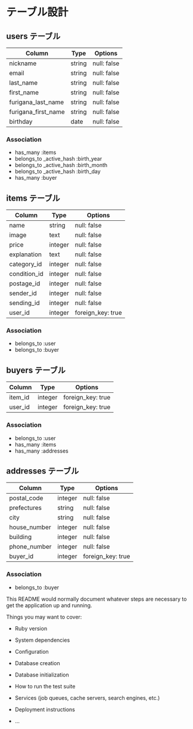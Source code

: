 # テーブル設計

## users テーブル

| Column              | Type   | Options     |
| ------------------- | ------ | ----------- |
| nickname            | string | null: false |
| email               | string | null: false |
| last_name           | string | null: false |
| first_name          | string | null: false |
| furigana_last_name  | string | null: false |
| furigana_first_name | string | null: false |
| birthday            | date   | null: false |

### Association

- has_many :items
- belongs_to _active_hash :birth_year
- belongs_to _active_hash :birth_month
- belongs_to _active_hash :birth_day
- has_many :buyer

## items テーブル

| Column       | Type    | Options           |
| ------------ | ------- | ----------------- |
| name         | string  | null: false       |
| image        | text    | null: false       |
| price        | integer | null: false       |
| explanation  | text    | null: false       |
| category_id  | integer | null: false       |
| condition_id | integer | null: false       |
| postage_id   | integer | null: false       |
| sender_id    | integer | null: false       |
| sending_id   | integer | null: false       |
| user_id      | integer | foreign_key: true |

### Association

- belongs_to :user
- belongs_to :buyer

## buyers テーブル

| Column  | Type    | Options           |
| ------- | ------- | ----------------- |
| item_id | integer | foreign_key: true |
| user_id | integer | foreign_key: true |

### Association

- belongs_to :user
- has_many :items
- has_many :addresses

## addresses テーブル

| Column       | Type    | Options           |
| ------------ | ------- | ----------------- |
| postal_code  | integer | null: false       |
| prefectures  | string  | null: false       |
| city         | string  | null: false       |
| house_number | integer | null: false       |
| building     | integer | null: false       |
| phone_number | integer | null: false       |
| buyer_id     | integer | foreign_key: true |

### Association

- belongs_to :buyer

This README would normally document whatever steps are necessary to get the
application up and running.

Things you may want to cover:

* Ruby version

* System dependencies

* Configuration

* Database creation

* Database initialization

* How to run the test suite

* Services (job queues, cache servers, search engines, etc.)

* Deployment instructions

* ...
